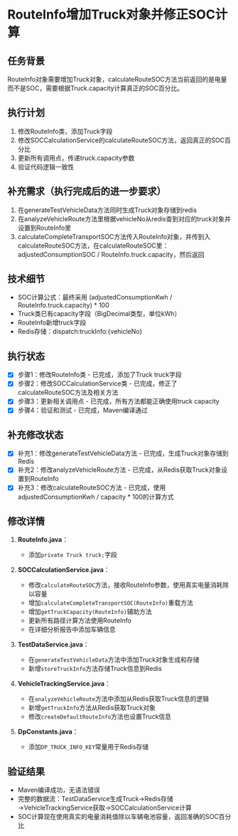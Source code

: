 # RouteInfo增加Truck对象并修正SOC计算

## 任务背景
RouteInfo对象需要增加Truck对象，calculateRouteSOC方法当前返回的是电量而不是SOC，需要根据Truck.capacity计算真正的SOC百分比。

## 执行计划
1. 修改RouteInfo类，添加Truck字段
2. 修改SOCCalculationService的calculateRouteSOC方法，返回真正的SOC百分比
3. 更新所有调用点，传递truck.capacity参数
4. 验证代码逻辑一致性

## 补充需求（执行完成后的进一步要求）
1. 在generateTestVehicleData方法同时生成Truck对象存储到redis
2. 在analyzeVehicleRoute方法里根据vehicleNo从redis查到对应的truck对象并设置到RouteInfo里
3. calculateCompleteTransportSOC方法传入RouteInfo对象，并传到入calculateRouteSOC方法，在calculateRouteSOC里：adjustedConsumptionSOC / RouteInfo.truck.capacity，然后返回

## 技术细节
- SOC计算公式：最终采用 (adjustedConsumptionKwh / RouteInfo.truck.capacity) * 100
- Truck类已有capacity字段（BigDecimal类型，单位kWh）
- RouteInfo新增truck字段
- Redis存储：dispatch:truckInfo:{vehicleNo}

## 执行状态
- [x] 步骤1：修改RouteInfo类 - 已完成，添加了Truck truck字段
- [x] 步骤2：修改SOCCalculationService类 - 已完成，修正了calculateRouteSOC方法及相关方法
- [x] 步骤3：更新相关调用点 - 已完成，所有方法都能正确使用truck capacity
- [x] 步骤4：验证和测试 - 已完成，Maven编译通过

## 补充修改状态
- [x] 补充1：修改generateTestVehicleData方法 - 已完成，生成Truck对象存储到Redis
- [x] 补充2：修改analyzeVehicleRoute方法 - 已完成，从Redis获取Truck对象设置到RouteInfo
- [x] 补充3：修改calculateRouteSOC方法 - 已完成，使用adjustedConsumptionKwh / capacity * 100的计算方式

## 修改详情
1. **RouteInfo.java**：
   - 添加`private Truck truck;`字段

2. **SOCCalculationService.java**：
   - 修改`calculateRouteSOC`方法，接收RouteInfo参数，使用真实电量消耗除以容量
   - 增加`calculateCompleteTransportSOC(RouteInfo)`重载方法
   - 增加`getTruckCapacity(RouteInfo)`辅助方法
   - 更新所有路径计算方法使用RouteInfo
   - 在详细分析报告中添加车辆信息

3. **TestDataService.java**：
   - 在`generateTestVehicleData`方法中添加Truck对象生成和存储
   - 新增`storeTruckInfo`方法存储Truck信息到Redis

4. **VehicleTrackingService.java**：
   - 在`analyzeVehicleRoute`方法中添加从Redis获取Truck信息的逻辑
   - 新增`getTruckInfo`方法从Redis获取Truck对象
   - 修改`createDefaultRouteInfo`方法也设置Truck信息

5. **DpConstants.java**：
   - 添加`DP_TRUCK_INFO_KEY`常量用于Redis存储

## 验证结果
- Maven编译成功，无语法错误
- 完整的数据流：TestDataService生成Truck→Redis存储→VehicleTrackingService获取→SOCCalculationService计算
- SOC计算现在使用真实的电量消耗值除以车辆电池容量，返回准确的SOC百分比 